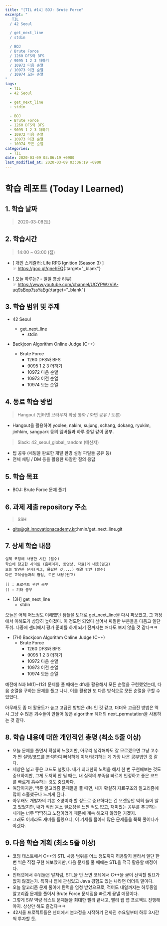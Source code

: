 ```yaml
---
title: "[TIL #14] BOJ: Brute Force"
excerpt: "
   TIL
  / 42 Seoul

  / get_next_line
  / stdin

  / BOJ
  / Brute Force
  / 1260 DFS와 BFS
  / 9095 1 2 3 더하기
  / 10972 다음 순열
  / 10973 이전 순열
  / 10974 모든 순열
"
tags:
  - TIL
  - 42 Seoul

  - get_next_line
  - stdin

  - BOJ
  - Brute Force
  - 1260 DFS와 BFS
  - 9095 1 2 3 더하기
  - 10972 다음 순열
  - 10973 이전 순열
  - 10974 모든 순열
categories:
  - TIL
date: 2020-03-09 03:06:19 +0900
last_modified_at: 2020-03-09 03:06:19 +0900
---
```


# 학습 레포트 (Today I Learned)

## 1. 학습 날짜

> 2020-03-08(토)

## 2. 학습시간

> 14:00 ~ 03:00 (집)

- [ 개인 스케쥴러: Life RPG Ignition (Season 3) ]  
  ☞ <https://goo.gl/qnehEQ>{:target="_blank"}

- [ 오늘 하루는? - 일일 영상 리뷰]  
  ☞ <https://www.youtube.com/channel/UCYPWzViA-uq9sBop7ssYaEg>{:target="_blank"}

## 3. 학습 범위 및 주제

- 42 Seoul
  - get_next_line
    - stdin

- Backjoon Algorithm Online Judge (C++)
  - Brute Force
    - 1260 DFS와 BFS
    - 9095 1 2 3 더하기
    - 10972 다음 순열
    - 10973 이전 순열
    - 10974 모든 순열

## 4. 동료 학습 방법

> Hangout (인터넷 브라우저 화상 통화 / 화면 공유 / 토론)

- Hangout을 활용하여 yoolee, nakim, sujung, schang, dokang, ryukim, jinhkim, sangpark 등의 멤버들과 하루 종일 같이 공부.

> Slack: 42_seoul_global_random (메신저)

- 팁 공유 (세팅을 완료한 개발 환경 설정 파일들 공유 등)
- 전체 채팅 / DM 등을 활용한 짜잘한 질의 응답

## 5. 학습 목표

- BOJ: Brute Force 문제 풀기

## 6. 과제 제출 repository 주소

> SSH

- gits@git.innovationacademy.kr:hmin/get_next_line.git

## 7. 상세 학습 내용

```text
실제 코딩에 사용한 시간 (필수)
학습에 참고한 사이트 (홈페이지, 동영상, 자료)와 내용(권고)
오늘 발견한 문제(버그, 몰랐던 것,...) 해결 방안 (필수)
다른 교육생들과의 협업, 토론 내용(권고)

[] : 프로젝트 관련 공부  
() : 기타 공부
```

- [3H] get_next_line
  - stdin

오늘은 어제 어느정도 이해했던 샘플을 토대로 get_next_line을 다시 짜보았고, 그 과정에서 이해도가 상당히 높아졌다. 이 정도면 되었다 싶어서 짜잘한 부분들을 다듬고 일단 푸쉬. 나중에 센터에서 평가 준비를 하게 되기 전까지는 쳐다도 보지 않을 것 같다ㅋㅋ

- (7H) Backjoon Algorithm Online Judge (C++)
  - Brute Force
    - 1260 DFS와 BFS
    - 9095 1 2 3 더하기
    - 10972 다음 순열
    - 10973 이전 순열
    - 10974 모든 순열

예전에 N과 M(1)~(12) 문제를 풀 때에는 dfs를 활용해서 모든 순열을 구현했었는데, 다음 순열을 구하는 문제를 풀고 나니, 이를 활용한 또 다른 방식으로 모든 순열을 구할 수 있었다.

아무래도 좀 더 활용도가 높고 고급진 방법은 dfs 인 것 같고, 더더욱 고급진 방법은 역시 그냥 수 많은 괴수들이 만들어 놓은 algorithm 헤더의 next_permutation을 사용하는 것 같다.

## 8. 학습 내용에 대한 개인적인 총평 (최소 5줄 이상)

- 오늘 문제를 풀면서 확실히 느꼈지만, 아무리 생각해봐도 잘 모르겠으면 그냥 고수가 짠 설명/코드를 분석하여 빠삭하게 이해/암기하는 게 가장 나은 공부법인 것 같다.
- 세상은 넓고 좋은 코드도 널렸다. 내가 최대한의 노력을 해서 한 번 구현해보는 것도 중요하지만, 그게 도저히 안 될 때는, 내 실력의 부족을 빠르게 인정하고 좋은 코드를 빠르게 흡수하는 것도 중요하다.
- 여담이지만, 백준 알고리즘 문제들을 풀 때면, 내가 확실히 자료구조와 알고리즘에 많이 소홀했구나 느끼게 된다.
- 아무래도 개발자의 기본 소양이라 할 정도로 중요하다는 건 오랫동안 익히 들어 알고 있었지만, 내가 직접 몸소 필요성을 느낀 적도 없고, 재미있는 공부를 추구하는 내게는 너무 딱딱하고 노잼이었기 때문에 계속 해오지 않았던 거겠지.
- 그래도 이제라도 재미를 들렸으니, 이 기세를 몰아서 많은 문제들을 쭉쭉 풀어나가야겠다.

## 9. 다음 학습 계획 (최소 5줄 이상)

- 코딩 테스트에서 C++의 STL 사용 범위를 어느 정도까지 허용할지 몰라서 일단 한 번 씩은 직접 구현 해보았지만, 다음 문제를 풀 때에는 STL을 적극 활용할 예정이다.
- 인터넷에서 주워들은 말처럼, STL을 안 쓰면 코테에서 C++을 굳이 선택할 필요가 없지 않겠는가. 특히나 웹에 관심있고 Java 경험도 있는 나라면 더더욱 말이다.
- 오늘 알고리즘 문제 풀이에 탄력을 엄청 받았으므로, 적어도 내일까지는 하루종일 알고리즘 문제를 풀어서 Brute Force 문제집을 빠르게 끝낼 예정이다.
- 그렇게 SW 역량 테스트 문제들을 최대한 빨리 끝내고, 빨리 웹 앱 프로젝트 진행해야지. 상상만 해도 즐겁다ㅋㅋ
- 42서울 프로젝트들은 센터에서 본과정을 시작하기 전까진 수요일부터 하루 3시간씩 투자할 듯.
